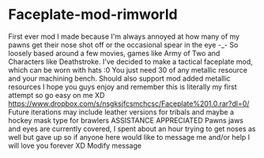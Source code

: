 # Faceplate-mod-rimworld
First ever mod I made because I'm always annoyed at how many of my pawns get their nose shot off or the occasional spear in the eye -_-  So loosely based around a few movies, games like Army of Two and Characters like Deathstroke. I've decided to make a tactical faceplate mod, which can be worn with hats :0  You just need 30 of any metallic resource and your machining bench.  Should also support mod added metallic resources  I hope you guys enjoy and remember this is literally my first attempt so go easy on me XD https://www.dropbox.com/s/nsgksjfcsmchcsc/Faceplate%201.0.rar?dl=0/  Future iterations may include leather versions for tribals and maybe a hockey mask type for brawlers  ASSISTANCE APPRECIATED Pawns jaws and eyes are currently covered, I spent about an hour trying to get noses as well but gave up so if anyone here would like to message me and/or help I will love you forever XD Modify message
